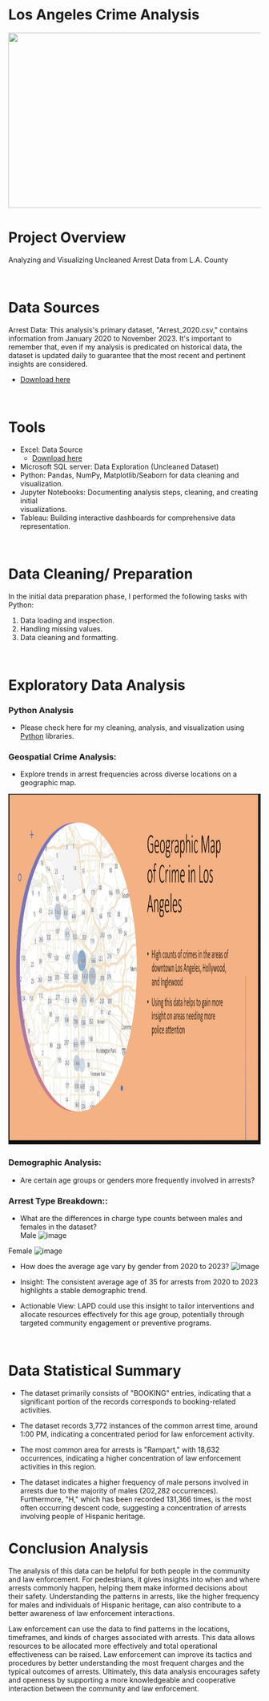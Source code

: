 # Los Angeles Crime Analysis

<img src="https://github.com/EddyBoror/Los-Angeles-County-Arrest-Data-Analysis/blob/main/Images/Los%20Angeles.jpg" width="900" height="350" />


# Project Overview

Analyzing and Visualizing Uncleaned Arrest Data from L.A. County

<br>

# Data Sources

Arrest Data: This analysis's primary dataset, "Arrest_2020.csv," contains information from January 2020 to November 2023. It's important to remember that, even if my analysis is predicated on historical data, the dataset is updated daily to guarantee that the most recent and pertinent insights are considered.
  - [Download here](https://data.lacity.org/Public-Safety/Arrest-Data-from-2020-to-Present/amvf-fr72/about_data)

<br>

# Tools

- Excel: Data Source
  - [Download here](https://data.lacity.org/Public-Safety/Arrest-Data-from-2020-to-Present/amvf-fr72/about_data)
- Microsoft SQL server: Data Exploration (Uncleaned Dataset)
- Python: Pandas, NumPy, Matplotlib/Seaborn for data cleaning and visualization.
- Jupyter Notebooks: Documenting analysis steps, cleaning, and creating initial     
  visualizations.
- Tableau: Building interactive dashboards for comprehensive data representation.

<br>

# Data Cleaning/ Preparation

In the initial data preparation phase, I performed the following tasks with Python:

1. Data loading and inspection.
2. Handling missing values.
3. Data cleaning and formatting.

<br>

# Exploratory Data Analysis

### Python Analysis
- Please check here for my cleaning, analysis, and visualization using [Python](https://github.com/EddyBoror/Los-Angeles-County-Arrest-Data-Analysis/blob/main/Final%20Cleaned%20Arrest%20Dataset.ipynb) libraries.

### Geospatial Crime Analysis:

  - Explore trends in arrest frequencies across diverse locations on a geographic map.

<img src="https://github.com/EddyBoror/Los-Angeles-County-Arrest-Data-Analysis/blob/main/Geo%20City.png" width="1000" height="700" />

### Demographic Analysis:
  - Are certain age groups or genders more frequently involved in arrests?

### Arrest Type Breakdown::
- What are the differences in charge type counts between males and females in the dataset?  
Male
![image](https://github.com/EddyBoror/Los-Angeles-County-Arrest-Data-Analysis/assets/61037075/449ea6ba-8372-4d05-8da3-82e24694c533)

Female
![image](https://github.com/EddyBoror/Los-Angeles-County-Arrest-Data-Analysis/assets/61037075/5d853b26-4478-4907-ba98-fc614a16bda8)



- How does the average age vary by gender from 2020 to 2023?
![image](https://github.com/EddyBoror/Los-Angeles-County-Arrest-Data-Analysis/assets/61037075/a82a73ef-02b2-4b98-8958-4954f7c186cc)

- Insight: The consistent average age of 35 for arrests from 2020 to 2023 highlights a stable demographic trend.

- Actionable View: LAPD could use this insight to tailor interventions and allocate resources effectively for this age group, potentially through targeted community engagement or preventive programs.

<br>

# Data Statistical Summary

- The dataset primarily consists of "BOOKING" entries, indicating that a significant portion of the records corresponds to booking-related activities.

- The dataset records 3,772 instances of the common arrest time, around 1:00 PM, indicating a concentrated period for law enforcement activity.

- The most common area for arrests is "Rampart," with 18,632 occurrences, indicating a higher concentration of law enforcement activities in this region.

- The dataset indicates a higher frequency of male persons involved in arrests due to the majority of males (202,282 occurrences). Furthermore, "H," which has been recorded 131,366 times, is the most often occurring descent code, suggesting a concentration of arrests involving people of Hispanic heritage.

# Conclusion Analysis

The analysis of this data can be helpful for both people in the community and law enforcement. For pedestrians, it gives insights into when and where arrests commonly happen, helping them make informed decisions about their safety. Understanding the patterns in arrests, like the higher frequency for males and individuals of Hispanic heritage, can also contribute to a better awareness of law enforcement interactions.

Law enforcement can use the data to find patterns in the locations, timeframes, and kinds of charges associated with arrests. This data allows resources to be allocated more effectively and total operational effectiveness can be raised. Law enforcement can improve its tactics and procedures by better understanding the most frequent charges and the typical outcomes of arrests. Ultimately, this data analysis encourages safety and openness by supporting a more knowledgeable and cooperative interaction between the community and law enforcement.
